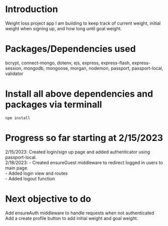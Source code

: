 # Introduction

Weight loss project app I am building to keep track of current weight, initial weight when signing up, and how long until goal weight. 


# Packages/Dependencies used

bcrypt, connect-mongo, dotenv, ejs, express, express-flash, express-session, mongodb, mongoose, morgan, nodemon, passport, passport-local, validator

# Install all above dependencies and packages via terminall

`npm install`


# Progress so far starting at 2/15/2023

2/15/2023: Created login/sign up page and added authenticator using passport-local.  
2/18/2023: - Created ensureGuest middleware to redirect logged in users to main page.   
           - Added login view and routes  
           - Added logout function  

# Next objective to do

Add ensureAuth middleware to handle requests when not authenticated  
Add a create profile button to add initial weight and goal weight.  


